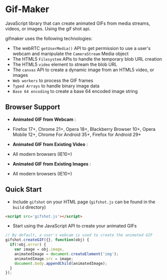 # Gif-Maker
JavaScript library that can create animated GIFs from media streams, videos, or images. Using the gif shot api.

gifmaker uses the following technologies:

- The webRTC `getUserMedia()` API to get permission to use a user's webcam and manipulate the `CameraStream` Media object
- The HTML5 `Filesystem` APIs to handle the temporary blob URL creation
- The HTML5 `video` element to stream the blob URL
- The `canvas` API to create a dynamic image from an HTML5 video, or images
- `Web workers` to process the GIF frames
- `Typed Arrays` to handle binary image data
- `Base 64 encoding` to create a base 64 encoded image string

## Browser Support

- **Animated GIF from Webcam** :

- Firefox 17+, Chrome 21+, Opera 18+, Blackberry Browser 10+, Opera Mobile 12+, Chrome For Android 35+, Firefox for Android 29+

- **Animated GIF from Existing Video** :

- All modern browsers (IE10+)

- **Animated GIF from Existing Images** :

- All modern browsers (IE10+)

## Quick Start

- Include `gifshot` on your HTML page (`gifshot.js` can be found in the `build` directory)

```html
<script src='gifshot.js'></script>
```

- Start using the JavaScript API to create your animated GIFs

```javascript
// By default, a user's webcam is used to create the animated GIF
gifshot.createGIF({}, function(obj) {
  if(!obj.error) {
    var image = obj.image,
    animatedImage = document.createElement('img');
    animatedImage.src = image;
    document.body.appendChild(animatedImage);
  }
});
```

